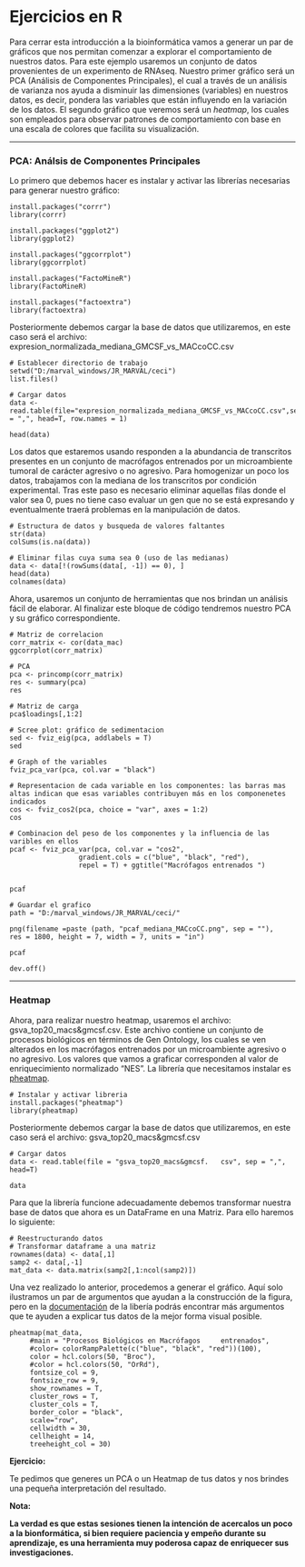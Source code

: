 # **Ejercicios en R**

Para cerrar esta introducción a la bioinformática vamos a generar un par de gráficos que nos permitan comenzar a explorar el comportamiento de nuestros datos. Para este ejemplo usaremos un conjunto de datos provenientes de un experimento de RNAseq. Nuestro primer gráfico será un PCA (Análisis de Componentes Principales), el cual a través de un análisis de varianza nos ayuda a disminuir las dimensiones (variables) en nuestros datos, es decir, pondera las variables que están influyendo en la variación de los datos. El segundo gráfico que veremos será un *heatmap*, los cuales son empleados para observar patrones de comportamiento con base en una escala de colores que facilita su visualización. 

---

### **PCA: Análsis de Componentes Principales**

Lo primero que debemos hacer es instalar y activar las librerías necesarias para generar nuestro gráfico:


    install.packages("corrr")
    library(corrr)

    install.packages("ggplot2")
    library(ggplot2)

    install.packages("ggcorrplot")
    library(ggcorrplot)

    install.packages("FactoMineR")
    library(FactoMineR)

    install.packages("factoextra")
    library(factoextra)

Posteriormente debemos cargar la base de datos que utilizaremos, en este caso será el archivo: expresion_normalizada_mediana_GMCSF_vs_MACcoCC.csv

    # Establecer directorio de trabajo
    setwd("D:/marval_windows/JR_MARVAL/ceci") 
    list.files()

    # Cargar datos
    data <- read.table(file="expresion_normalizada_mediana_GMCSF_vs_MACcoCC.csv",sep = ",", head=T, row.names = 1)

    head(data)

Los datos que estaremos usando responden a la abundancia de transcritos presentes en un conjunto de macrófagos entrenados por un microambiente tumoral de carácter agresivo o no agresivo. Para homogenizar un poco los datos, trabajamos con la mediana de los transcritos por condición experimental. Tras este paso es necesario eliminar aquellas filas donde el valor sea 0, pues no tiene caso evaluar un gen que no se está expresando y eventualmente traerá problemas en la manipulación de datos. 

    # Estructura de datos y busqueda de valores faltantes
    str(data)
    colSums(is.na(data))

    # Eliminar filas cuya suma sea 0 (uso de las medianas)
    data <- data[!(rowSums(data[, -1]) == 0), ]
    head(data)
    colnames(data)

Ahora, usaremos un conjunto de herramientas que nos brindan un análisis fácil de elaborar. Al finalizar este bloque de código tendremos nuestro PCA y su gráfico correspondiente.

    # Matriz de correlacion
    corr_matrix <- cor(data_mac)
    ggcorrplot(corr_matrix)

    # PCA
    pca <- princomp(corr_matrix)
    res <- summary(pca)
    res

    # Matriz de carga
    pca$loadings[,1:2]

    # Scree plot: gráfico de sedimentacion
    sed <- fviz_eig(pca, addlabels = T)
    sed

    # Graph of the variables
    fviz_pca_var(pca, col.var = "black")

    # Representacion de cada variable en los componentes: las barras mas altas indican que esas variables contribuyen más en los componenetes indicados
    cos <- fviz_cos2(pca, choice = "var", axes = 1:2)
    cos

    # Combinacion del peso de los componentes y la influencia de las varibles en ellos
    pcaf <- fviz_pca_var(pca, col.var = "cos2",
                     gradient.cols = c("blue", "black", "red"),
                     repel = T) + ggtitle("Macrófagos entrenados ")


    pcaf

    # Guardar el grafico
    path = "D:/marval_windows/JR_MARVAL/ceci/"

    png(filename =paste (path, "pcaf_mediana_MACcoCC.png", sep = ""),
    res = 1800, height = 7, width = 7, units = "in")

    pcaf

    dev.off()

---

### **Heatmap**

Ahora, para realizar nuestro heatmap, usaremos el archivo: gsva_top20_macs&gmcsf.csv. Este archivo contiene un conjunto de procesos biológicos en términos de Gen Ontology, los cuales se ven alterados en los macrófagos entrenados por un microambiente agresivo o no agresivo. Los valores que vamos a graficar corresponden al valor de enriquecimiento normalizado “NES”. La librería que necesitamos instalar es [pheatmap](https://www.rdocumentation.org/packages/pheatmap/versions/1.0.12/topics/pheatmap). 

    # Instalar y activar libreria 
    install.packages("pheatmap")
    library(pheatmap)

Posteriormente debemos cargar la base de datos que utilizaremos, en este caso será el archivo: gsva_top20_macs&gmcsf.csv

    # Cargar datos
    data <- read.table(file = "gsva_top20_macs&gmcsf.   csv", sep = ",", head=T)

    data

Para que la librería funcione adecuadamente debemos transformar nuestra base de datos que ahora es un DataFrame en una Matriz. Para ello haremos lo siguiente:

    # Reestructurando datos
    # Transformar dataframe a una matriz
    rownames(data) <- data[,1]
    samp2 <- data[,-1]
    mat_data <- data.matrix(samp2[,1:ncol(samp2)])

Una vez realizado lo anterior, procedemos a generar el gráfico. Aquí solo ilustramos un par de argumentos que ayudan a la construcción de la figura, pero en la [documentación](https://www.rdocumentation.org/packages/pheatmap/versions/1.0.12/topics/pheatmap) de la libería podrás encontrar más argumentos que te ayuden a explicar tus datos de la mejor forma visual posible. 

    pheatmap(mat_data,
         #main = "Procesos Biológicos en Macrófagos     entrenados",
         #color= colorRampPalette(c("blue", "black", "red"))(100),
         color = hcl.colors(50, "Broc"),
         #color = hcl.colors(50, "OrRd"),
         fontsize_col = 9,
         fontsize_row = 9,
         show_rownames = T,
         cluster_rows = T,
         cluster_cols = T,
         border_color = "black",
         scale="row", 
         cellwidth = 30,
         cellheight = 14,
         treeheight_col = 30)

**Ejercicio:**

Te pedimos que generes un PCA o un Heatmap  de tus datos y nos brindes una pequeña interpretación del resultado.  


**Nota:**

**La verdad es que estas sesiones tienen la intención de acercalos un poco a la bionformática, si bien requiere paciencia y empeño durante su aprendizaje, es una herramienta muy poderosa capaz de enriquecer sus investigaciones.**



